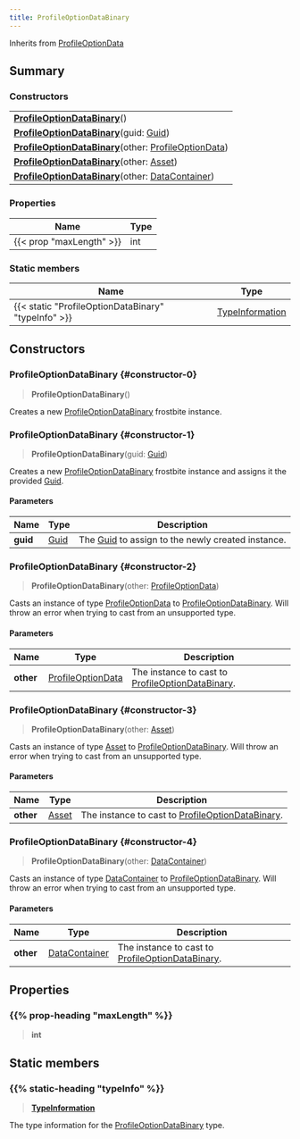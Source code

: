 ```yaml
---
title: ProfileOptionDataBinary
---
```


Inherits from [ProfileOptionData](/vext/ref/fb/profileoptiondata)

## Summary

### Constructors

|  |
| --- |
| **[ProfileOptionDataBinary](#constructor-0)**() |
| **[ProfileOptionDataBinary](#constructor-1)**(guid: [Guid](/vext/ref/shared/type/guid)) |
| **[ProfileOptionDataBinary](#constructor-2)**(other: [ProfileOptionData](/vext/ref/fb/profileoptiondata)) |
| **[ProfileOptionDataBinary](#constructor-3)**(other: [Asset](/vext/ref/fb/asset)) |
| **[ProfileOptionDataBinary](#constructor-4)**(other: [DataContainer](/vext/ref/shared/type/datacontainer)) |

### Properties

| Name | Type |
| ---- | ---- |
| {{< prop "maxLength" >}} | int |

### Static members

| Name | Type |
| ---- | ---- |
| {{< static "ProfileOptionDataBinary" "typeInfo" >}} | [TypeInformation](/vext/ref/shared/type/typeinformation) |

## Constructors

### ProfileOptionDataBinary {#constructor-0}

> **ProfileOptionDataBinary**()

Creates a new [ProfileOptionDataBinary](/vext/ref/fb/profileoptiondatabinary) frostbite instance.

### ProfileOptionDataBinary {#constructor-1}

> **ProfileOptionDataBinary**(guid: [Guid](/vext/ref/shared/type/guid))

Creates a new [ProfileOptionDataBinary](/vext/ref/fb/profileoptiondatabinary) frostbite instance and assigns it the provided [Guid](/vext/ref/shared/type/guid).

#### Parameters

| Name | Type | Description |
| ---- | ---- | ----------- |
| **guid** | [Guid](/vext/ref/shared/type/guid) | The [Guid](/vext/ref/shared/type/guid) to assign to the newly created instance. |

### ProfileOptionDataBinary {#constructor-2}

> **ProfileOptionDataBinary**(other: [ProfileOptionData](/vext/ref/fb/profileoptiondata))

Casts an instance of type [ProfileOptionData](/vext/ref/fb/profileoptiondata) to [ProfileOptionDataBinary](/vext/ref/fb/profileoptiondatabinary). Will throw an error when trying to cast from an unsupported type.

#### Parameters

| Name | Type | Description |
| ---- | ---- | ----------- |
| **other** | [ProfileOptionData](/vext/ref/fb/profileoptiondata) | The instance to cast to [ProfileOptionDataBinary](/vext/ref/fb/profileoptiondatabinary). |

### ProfileOptionDataBinary {#constructor-3}

> **ProfileOptionDataBinary**(other: [Asset](/vext/ref/fb/asset))

Casts an instance of type [Asset](/vext/ref/fb/asset) to [ProfileOptionDataBinary](/vext/ref/fb/profileoptiondatabinary). Will throw an error when trying to cast from an unsupported type.

#### Parameters

| Name | Type | Description |
| ---- | ---- | ----------- |
| **other** | [Asset](/vext/ref/fb/asset) | The instance to cast to [ProfileOptionDataBinary](/vext/ref/fb/profileoptiondatabinary). |

### ProfileOptionDataBinary {#constructor-4}

> **ProfileOptionDataBinary**(other: [DataContainer](/vext/ref/shared/type/datacontainer))

Casts an instance of type [DataContainer](/vext/ref/shared/type/datacontainer) to [ProfileOptionDataBinary](/vext/ref/fb/profileoptiondatabinary). Will throw an error when trying to cast from an unsupported type.

#### Parameters

| Name | Type | Description |
| ---- | ---- | ----------- |
| **other** | [DataContainer](/vext/ref/shared/type/datacontainer) | The instance to cast to [ProfileOptionDataBinary](/vext/ref/fb/profileoptiondatabinary). |

## Properties

### {{% prop-heading "maxLength" %}}

> **int**

## Static members

### {{% static-heading "typeInfo" %}}

> **[TypeInformation](/vext/ref/shared/type/typeinformation)**

The type information for the [ProfileOptionDataBinary](/vext/ref/fb/profileoptiondatabinary) type.


